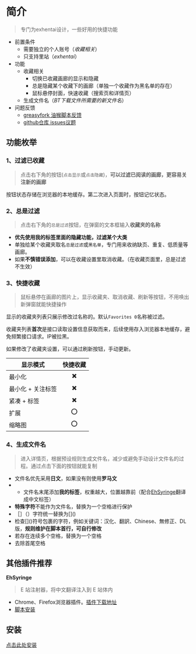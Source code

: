 # 简介

> 专门为exhentai设计，一些好用的快捷功能

- 前置条件
    - 需要独立的个人账号（_收藏相关_）
    - 只支持里站（_exhentai_）
- 功能
    - 收藏相关
        - 切换已收藏画廊的显示和隐藏
        - 总是隐藏某个收藏下的画廊（单独一个收藏作为黑名单的存在）
        - 鼠标悬停封面，快速收藏（搜索页和详情页）
    - 生成文件名（_BT下载文件所需要的新文件名_）
- 问题反馈
  - [greasyfork 油猴脚本反馈](https://greasyfork.org/zh-CN/scripts/513527/feedback)
  - [github仓库 issues议题](https://github.com/ShineByPupil/filterFavorites/issues)

## 功能枚举

### 1、过滤已收藏

> 点击右下角的按钮(`点击显示`或`点击隐藏`)，**可以过滤已阅读的画廊，更容易关注新的画廊**

按钮状态存储在浏览器的本地缓存。第二次进入页面时，按钮记忆状态。

### 2、总是过滤

> 点击右下角的`总是过滤`按钮，在弹窗的文本框输入**收藏夹的名称**

- **优先使用我的标签里面的隐藏功能，过滤某个大类**
- 单独给某个收藏夹取名`总是过滤`或`黑名单`，专门用来收纳缺页、重复、低质量等画廊。
- 如果**不慎错误添加**，可以在收藏设置里取消收藏。（在收藏页面里，总是过滤不生效）

### 3、快捷收藏

> 鼠标悬停在画廊的图片上，显示收藏夹、取消收藏、刷新等按钮，不用唤出新弹窗就能快捷操作

显示的收藏夹列表只展示修改过名称的。默认`Favorites 0`名称被过滤。

收藏夹列表**首次**是接口读取设置信息获取而来，后续使用存入浏览器本地缓存，避免频繁接口请求。IP被拉黑。

如果修改了收藏夹设置，可以通过刷新按钮，手动更新。

| 显示模式       | 快捷收藏 |
|------------|:----:|
| 最小化        |  ✖️  |
| 最小化 + 关注标签 |  ✖️  |
| 紧凑 + 标签    |  ✖️  |
| 扩展         |  ⭕️  |
| 缩略图        |  ⭕️  |

### 4、生成文件名

> 进入详情页，根据预设规则生成文件名，减少或避免手动设计文件名的过程。通过点击下面的按钮就能复制

- 文件名优先采用**日文**，如果没有则使用**罗马文**
- - 文件名末尾添加**我的标签**，权重越大，位置越靠前（配合[EhSyringe](#ehsyringe)翻译成中文标签）
- **特殊字符**不能作为文件名，替换为一个空格进行保护
- ［］（）字符统一替换为\[]()
- 检查\[]()符号包裹的字符，例如关键词：汉化、翻訳、Chinese、無修正、DL版，**规则维护在脚本首行，可自行修改**
- 若存在连续多个空格，替换为一个空格
- 去除首尾空格

## 其他插件推荐

**EhSyringe**

> E 站注射器，将中文翻译注入到 E 站体内

- Chrome、Firefox浏览器插件。[插件下载地址](https://github.com/EhTagTranslation/EhSyringe/releases)
- [脚本安装](https://github.com/EhTagTranslation/EhSyringe/releases/latest/download/ehsyringe.user.js)


## 安装

<a href="https://greasyfork.org/zh-CN/scripts/513527">点击此处安装</a>
